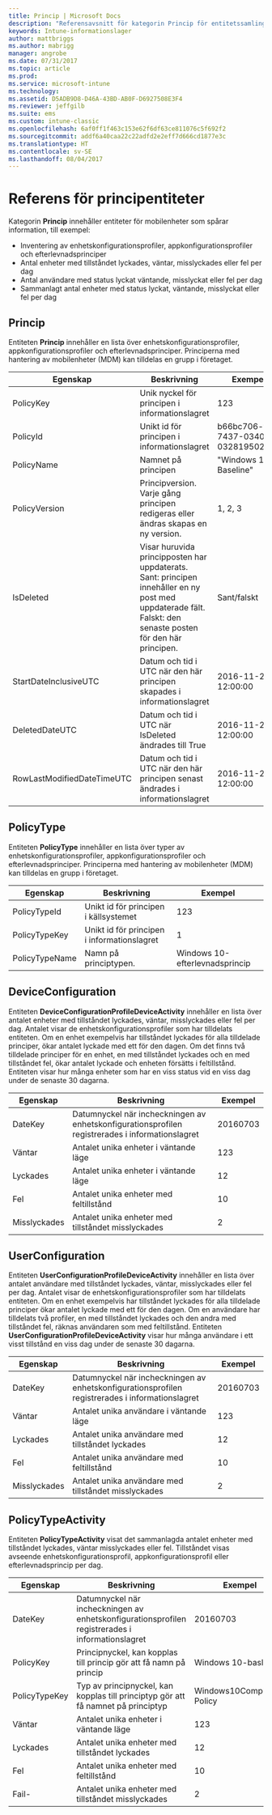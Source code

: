 ```yaml
---
title: Princip | Microsoft Docs
description: "Referensavsnitt för kategorin Princip för entitetssamlingar i API:et för Intune-informationslager."
keywords: Intune-informationslager
author: mattbriggs
ms.author: mabrigg
manager: angrobe
ms.date: 07/31/2017
ms.topic: article
ms.prod: 
ms.service: microsoft-intune
ms.technology: 
ms.assetid: D5ADB9D8-D46A-43BD-AB0F-D6927508E3F4
ms.reviewer: jeffgilb
ms.suite: ems
ms.custom: intune-classic
ms.openlocfilehash: 6af0ff1f463c153e62f6df63ce811076c5f692f2
ms.sourcegitcommit: addf6a40caa22c22adfd2e2eff7d666cd1877e3c
ms.translationtype: HT
ms.contentlocale: sv-SE
ms.lasthandoff: 08/04/2017
---
```

# <a name="reference-for-policy-entities"></a>Referens för principentiteter

Kategorin **Princip** innehåller entiteter för mobilenheter som spårar information, till exempel:

  -  Inventering av enhetskonfigurationsprofiler, appkonfigurationsprofiler och efterlevnadsprinciper  
  -  Antal enheter med tillståndet lyckades, väntar, misslyckades eller fel per dag  
  -  Antal användare med status lyckat väntande, misslyckat eller fel per dag  
  -  Sammanlagt antal enheter med status lyckat, väntande, misslyckat eller fel per dag  

## <a name="policy"></a>Princip

Entiteten **Princip** innehåller en lista över enhetskonfigurationsprofiler, appkonfigurationsprofiler och efterlevnadsprinciper. Principerna med hantering av mobilenheter (MDM) kan tilldelas en grupp i företaget.

| Egenskap  | Beskrivning | Exempel |
|---------|------------|--------|
| PolicyKey |Unik nyckel för principen i informationslagret |123 |
| PolicyId |Unikt id för principen i informationslagret |b66bc706-ffff-7437-0340-032819502773 |
| PolicyName |Namnet på principen |"Windows 10 Baseline" |
| PolicyVersion |Principversion. Varje gång principen redigeras eller ändras skapas en ny version. |1, 2, 3 |
| IsDeleted |Visar huruvida principposten har uppdaterats.  Sant: principen innehåller en ny post med uppdaterade fält. Falskt: den senaste posten för den här principen. |Sant/falskt |
| StartDateInclusiveUTC |Datum och tid i UTC när den här principen skapades i informationslagret |2016-11-23 12:00:00 |
| DeletedDateUTC |Datum och tid i UTC när IsDeleted ändrades till True |2016-11-23 12:00:00 |
| RowLastModifiedDateTimeUTC |Datum och tid i UTC när den här principen senast ändrades i informationslagret |2016-11-23 12:00:00 |

## <a name="policytype"></a>PolicyType

Entiteten **PolicyType** innehåller en lista över typer av enhetskonfigurationsprofiler, appkonfigurationsprofiler och efterlevnadsprinciper. Principerna med hantering av mobilenheter (MDM) kan tilldelas en grupp i företaget.

| Egenskap  | Beskrivning | Exempel |
|---------|------------|--------|
| PolicyTypeId |Unikt id för principen i källsystemet |123 |
| PolicyTypeKey |Unikt id för principen i informationslagret |1 |
| PolicyTypeName |Namn på principtypen. |Windows 10-efterlevnadsprincip |

## <a name="deviceconfiguration"></a>DeviceConfiguration

Entiteten **DeviceConfigurationProfileDeviceActivity** innehåller en lista över antalet enheter med tillståndet lyckades, väntar, misslyckades eller fel per dag. Antalet visar de enhetskonfigurationsprofiler som har tilldelats entiteten. Om en enhet exempelvis har tillståndet lyckades för alla tilldelade principer, ökar antalet lyckade med ett för den dagen. Om det finns två tilldelade principer för en enhet, en med tillståndet lyckades och en med tillståndet fel, ökar antalet lyckade och enheten försätts i feltillstånd. Entiteten visar hur många enheter som har en viss status vid en viss dag under de senaste 30 dagarna.

| Egenskap  | Beskrivning | Exempel |
|---------|------------|--------|
| DateKey |Datumnyckel när incheckningen av enhetskonfigurationsprofilen registrerades i informationslagret |20160703 |
| Väntar |Antalet unika enheter i väntande läge |123 |
| Lyckades |Antalet unika enheter i väntande läge |12 |
| Fel |Antalet unika enheter med feltillstånd |10 |
| Misslyckades |Antalet unika enheter med tillståndet misslyckades |2 |

## <a name="userconfiguration"></a>UserConfiguration

Entiteten **UserConfigurationProfileDeviceActivity** innehåller en lista över antalet användare med tillståndet lyckades, väntar, misslyckades eller fel per dag. Antalet visar de enhetskonfigurationsprofiler som har tilldelats entiteten. Om en enhet exempelvis har tillståndet lyckades för alla tilldelade principer ökar antalet lyckade med ett för den dagen. Om en användare har tilldelats två profiler, en med tillståndet lyckades och den andra med tillståndet fel, räknas användaren som med feltillstånd.  Entiteten **UserConfigurationProfileDeviceActivity** visar hur många användare i ett visst tillstånd en viss dag under de senaste 30 dagarna.

| Egenskap  | Beskrivning | Exempel |
|---------|------------|--------|
| DateKey |Datumnyckel när incheckningen av enhetskonfigurationsprofilen registrerades i informationslagret |20160703 |
| Väntar |Antalet unika användare i väntande läge |123 |
| Lyckades |Antalet unika användare med tillståndet lyckades |12 |
| Fel |Antalet unika användare med feltillstånd |10 |
| Misslyckades |Antalet unika användare med tillståndet misslyckades |2 |

## <a name="policytypeactivity"></a>PolicyTypeActivity

Entiteten **PolicyTypeActivity** visat det sammanlagda antalet enheter med tillståndet lyckades, väntar misslyckades eller fel. Tillståndet visas avseende enhetskonfigurationsprofil, appkonfigurationsprofil eller efterlevnadsprincip per dag.

| Egenskap  | Beskrivning | Exempel |
|---------|------------|--------|
| DateKey |Datumnyckel när incheckningen av enhetskonfigurationsprofilen registrerades i informationslagret |20160703 |
| PolicyKey |Principnyckel, kan kopplas till princip gör att få namn på princip |Windows 10-baslinje |
| PolicyTypeKey |Typ av principnyckel, kan kopplas till principtyp gör att få namnet på principtyp |Windows10Compliance Policy |
| Väntar |Antalet unika enheter i väntande läge |123 |
| Lyckades |Antalet unika enheter med tillståndet lyckades |12 |
| Fel |Antalet unika enheter med feltillstånd |10 |
| Fail- |Antalet unika enheter med tillståndet misslyckades |2 |